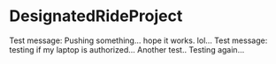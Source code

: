 # DesignatedRideProject
Test message: Pushing something... hope it works. lol...
Test message: testing if my laptop is authorized...
Another test..
Testing again...
